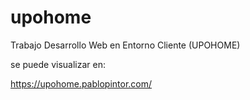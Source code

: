# upohome
Trabajo Desarrollo Web en Entorno Cliente (UPOHOME)

se puede visualizar en:

https://upohome.pablopintor.com/
